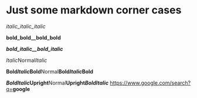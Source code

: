 # Just some markdown corner cases

_italic_italic_italic_

__bold_bold__bold_bold__

___bold_italic__bold_italic___

*Italic*Normal*Italic*

**Bold*Italic*Bold**Normal**Bold*Italic*Bold**

***BoldItalic*Upright**Normal**Upright*BoldItalic***
https://www.google.com/search?q=<b>google</b>
